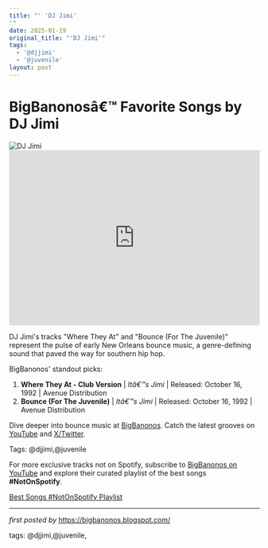 ```yaml
---
title: "' 'DJ Jimi'
'"
date: 2025-01-19
original_title: "'DJ Jimi'"
tags:
  - '@djjimi'
  - '@juvenile'
layout: post
---
```

<!-- Title of the Post -->
<h1 >BigBanonosâ€™ Favorite Songs by DJ Jimi</h1> <!-- Featured Image -->
<div > <img src="https://i.scdn.co/image/ab67616d0000b273ecf39bc7da0d3fb9b042db4d" alt="DJ Jimi">
</div> <!-- Spotify Embed -->
<div > <iframe src="https://open.spotify.com/embed/playlist/10cf2gQZBUNDvFff7fHLmA?utm_source=generator" width="100%" height="352" frameBorder="0" allowfullscreen="" allow="autoplay; clipboard-write; encrypted-media; fullscreen; picture-in-picture" loading="lazy"></iframe>
</div> <!-- Introductory Text -->
<p >DJ Jimi's tracks "Where They At" and "Bounce (For The Juvenile)" represent the pulse of early New Orleans bounce music, a genre-defining sound that paved the way for southern hip hop.</p> <!-- Song Highlights -->
<div > <p>BigBanonos' standout picks:</p> <ol> <li><strong>Where They At - Club Version</strong> | <em>Itâ€™s Jimi</em> | Released: October 16, 1992 | Avenue Distribution</li> <li><strong>Bounce (For The Juvenile)</strong> | <em>Itâ€™s Jimi</em> | Released: October 16, 1992 | Avenue Distribution</li> </ol>
</div> <!-- Footer Links -->
<div > <p>Dive deeper into bounce music at <a href="https://bigbanonos.blogspot.com/" target="_blank">BigBanonos</a>. Catch the latest grooves on <a href="https://www.youtube.com/@BigBanonos" target="_blank">YouTube</a> and <a href="https://x.com/bigbanonos" target="_blank">X/Twitter</a>.</p>
</div> <!-- Tags -->
<p >Tags: @djjimi,@juvenile</p>


<!--Subscribe and Playlist Links-->
<div>
    <p>For more exclusive tracks not on Spotify, subscribe to <a href="https://www.youtube.com/@BigBanonos" target="_blank">BigBanonos on YouTube</a> and explore their curated playlist of the best songs <strong>#NotOnSpotify</strong>.</p>
    <p><a href="https://www.youtube.com/playlist?list=PLtuNtuTatqI0kFahUCbtbfenC_ET5O_tr" target="_blank">Best Songs #NotOnSpotify Playlist<br /></a></p></div>

<hr />

<p><em>first posted by</em> <a href="https://bigbanonos.blogspot.com/" rel="noopener" target="_new">https://bigbanonos.blogspot.com/</a></p>

<p>tags: @djjimi,@juvenile,</p>
